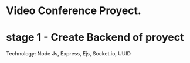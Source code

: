# Video Conference Proyect.

# stage 1 - Create Backend of proyect

Technology: Node Js, Express, Ejs, Socket.io, UUID
